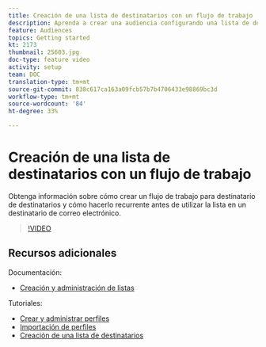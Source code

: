 ```yaml
---
title: Creación de una lista de destinatarios con un flujo de trabajo
description: Aprenda a crear una audiencia configurando una lista de destinatarios desde el Explorador.
feature: Audiences
topics: Getting started
kt: 2173
thumbnail: 25603.jpg
doc-type: feature video
activity: setup
team: DOC
translation-type: tm+mt
source-git-commit: 838c617ca163a09fcb57b7b4706433e98869bc3d
workflow-type: tm+mt
source-wordcount: '84'
ht-degree: 33%

---
```



# Creación de una lista de destinatarios con un flujo de trabajo

Obtenga información sobre cómo crear un flujo de trabajo para destinatario de destinatarios y cómo hacerlo recurrente antes de utilizar la lista en un destinatario de correo electrónico.

>[!VIDEO](https://video.tv.adobe.com/v/25603?quality=12)

## Recursos adicionales

Documentación:

* [Creación y administración de listas](https://docs.adobe.com/content/help/es-ES/campaign-classic/using/getting-started/profile-management/creating-and-managing-lists.html)

Tutoriales:

* [Crear y administrar perfiles](/help/profile-management/create-and-manage-profiles.md)
* [Importación de perfiles](/help/data-management/importing-profiles.md)
* [Creación de una lista de destinatarios](/help/profile-management/creating-a-list-of-recipients.md)
